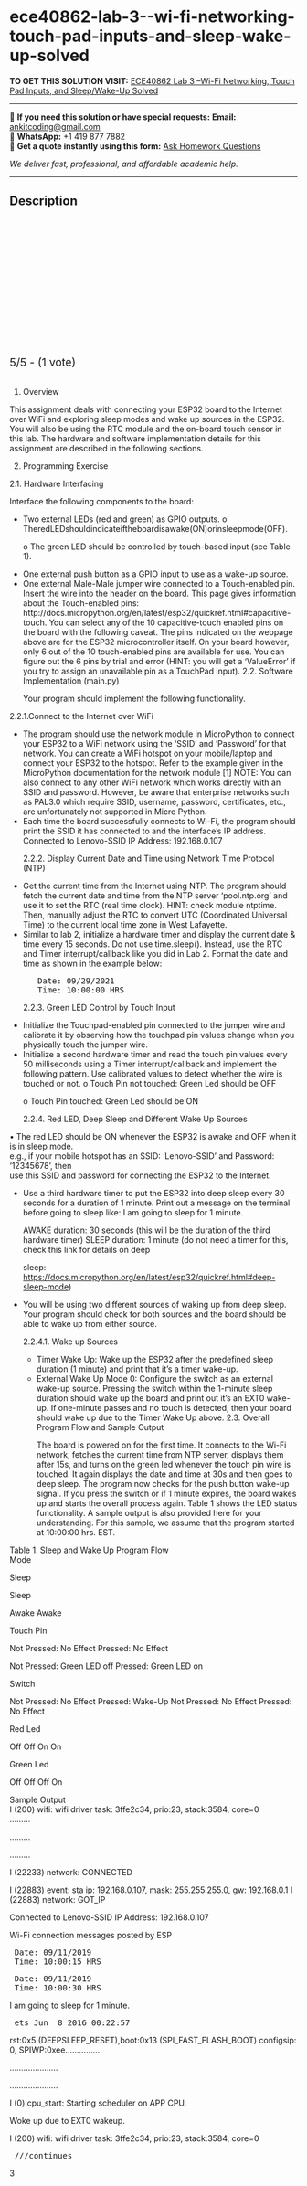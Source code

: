 # ece40862-lab-3--wi-fi-networking-touch-pad-inputs-and-sleep-wake-up-solved
**TO GET THIS SOLUTION VISIT:** [ECE40862 Lab 3 –Wi-Fi Networking, Touch Pad Inputs, and Sleep/Wake-Up Solved](https://www.ankitcodinghub.com/product/ece40862-lab-3-wi-fi-networking-touch-pad-inputs-and-sleep-wake-up-solved/)


---

📩 **If you need this solution or have special requests:** **Email:** ankitcoding@gmail.com  
📱 **WhatsApp:** +1 419 877 7882  
📄 **Get a quote instantly using this form:** [Ask Homework Questions](https://www.ankitcodinghub.com/services/ask-homework-questions/)

*We deliver fast, professional, and affordable academic help.*

---

<h2>Description</h2>



<div class="kk-star-ratings kksr-auto kksr-align-center kksr-valign-top" data-payload="{&quot;align&quot;:&quot;center&quot;,&quot;id&quot;:&quot;94434&quot;,&quot;slug&quot;:&quot;default&quot;,&quot;valign&quot;:&quot;top&quot;,&quot;ignore&quot;:&quot;&quot;,&quot;reference&quot;:&quot;auto&quot;,&quot;class&quot;:&quot;&quot;,&quot;count&quot;:&quot;1&quot;,&quot;legendonly&quot;:&quot;&quot;,&quot;readonly&quot;:&quot;&quot;,&quot;score&quot;:&quot;5&quot;,&quot;starsonly&quot;:&quot;&quot;,&quot;best&quot;:&quot;5&quot;,&quot;gap&quot;:&quot;4&quot;,&quot;greet&quot;:&quot;Rate this product&quot;,&quot;legend&quot;:&quot;5\/5 - (1 vote)&quot;,&quot;size&quot;:&quot;24&quot;,&quot;title&quot;:&quot;ECE40862 Lab 3 –Wi-Fi Networking, Touch Pad Inputs, and Sleep\/Wake-Up Solved&quot;,&quot;width&quot;:&quot;138&quot;,&quot;_legend&quot;:&quot;{score}\/{best} - ({count} {votes})&quot;,&quot;font_factor&quot;:&quot;1.25&quot;}">

<div class="kksr-stars">

<div class="kksr-stars-inactive">
            <div class="kksr-star" data-star="1" style="padding-right: 4px">


<div class="kksr-icon" style="width: 24px; height: 24px;"></div>
        </div>
            <div class="kksr-star" data-star="2" style="padding-right: 4px">


<div class="kksr-icon" style="width: 24px; height: 24px;"></div>
        </div>
            <div class="kksr-star" data-star="3" style="padding-right: 4px">


<div class="kksr-icon" style="width: 24px; height: 24px;"></div>
        </div>
            <div class="kksr-star" data-star="4" style="padding-right: 4px">


<div class="kksr-icon" style="width: 24px; height: 24px;"></div>
        </div>
            <div class="kksr-star" data-star="5" style="padding-right: 4px">


<div class="kksr-icon" style="width: 24px; height: 24px;"></div>
        </div>
    </div>

<div class="kksr-stars-active" style="width: 138px;">
            <div class="kksr-star" style="padding-right: 4px">


<div class="kksr-icon" style="width: 24px; height: 24px;"></div>
        </div>
            <div class="kksr-star" style="padding-right: 4px">


<div class="kksr-icon" style="width: 24px; height: 24px;"></div>
        </div>
            <div class="kksr-star" style="padding-right: 4px">


<div class="kksr-icon" style="width: 24px; height: 24px;"></div>
        </div>
            <div class="kksr-star" style="padding-right: 4px">


<div class="kksr-icon" style="width: 24px; height: 24px;"></div>
        </div>
            <div class="kksr-star" style="padding-right: 4px">


<div class="kksr-icon" style="width: 24px; height: 24px;"></div>
        </div>
    </div>
</div>


<div class="kksr-legend" style="font-size: 19.2px;">
            5/5 - (1 vote)    </div>
    </div>
<div class="page" title="Page 1">
<div class="layoutArea">
<div class="column"></div>
</div>
<div class="layoutArea">
<div class="column">
&nbsp;

1. Overview

This assignment deals with connecting your ESP32 board to the Internet over WiFi and exploring sleep modes and wake up sources in the ESP32. You will also be using the RTC module and the on-board touch sensor in this lab. The hardware and software implementation details for this assignment are described in the following sections.

2. Programming Exercise

2.1. Hardware Interfacing

Interface the following components to the board:

<ul>
<li>Two external LEDs (red and green) as GPIO outputs.
o TheredLEDshouldindicateiftheboardisawake(ON)orinsleepmode(OFF).

o The green LED should be controlled by touch-based input (see Table 1).
</li>
<li>One external push button as a GPIO input to use as a wake-up source.</li>
<li>One external Male-Male jumper wire connected to a Touch-enabled pin. Insert the wire into the header on the board. This page gives information about the Touch-enabled pins: http://docs.micropython.org/en/latest/esp32/quickref.html#capacitive-touch. You can select any of the 10 capacitive-touch enabled pins on the board with the following caveat. The pins indicated on the webpage above are for the ESP32 microcontroller itself. On your board however, only 6 out of the 10 touch-enabled pins are available for use. You can figure out the 6 pins by trial and error (HINT: you will get a ‘ValueError’ if you try to assign an unavailable pin as a TouchPad input).
2.2. Software Implementation (main.py)

Your program should implement the following functionality.
</li>
</ul>
</div>
</div>
</div>
<div class="page" title="Page 2">
<div class="layoutArea">
<div class="column">
2.2.1.Connect to the Internet over WiFi

<ul>
<li>The program should use the network module in MicroPython to connect your ESP32 to a WiFi network using the ‘SSID’ and ‘Password’ for that network. You can create a WiFi hotspot on your mobile/laptop and connect your ESP32 to the hotspot. Refer to the example given in the MicroPython documentation for the network module [1]
NOTE: You can also connect to any other WiFi network which works directly with an SSID and password. However, be aware that enterprise networks such as PAL3.0 which require SSID, username, password, certificates, etc., are unfortunately not supported in Micro Python.
</li>
<li>Each time the board successfully connects to Wi-Fi, the program should print the SSID it has connected to and the interface’s IP address.
Connected to Lenovo-SSID IP Address: 192.168.0.107

2.2.2. Display Current Date and Time using Network Time Protocol (NTP)
</li>
</ul>
<ul>
<li>Get the current time from the Internet using NTP. The program should fetch the current date and time from the NTP server ‘pool.ntp.org’ and use it to set the RTC (real time clock). HINT: check module ntptime. Then, manually adjust the RTC to convert UTC (Coordinated Universal Time) to the current local time zone in West Lafayette.</li>
<li>Similar to lab 2, initialize a hardware timer and display the current date &amp; time every 15 seconds. Do not use time.sleep(). Instead, use the RTC and Timer interrupt/callback like you did in Lab 2. Format the date and time as shown in the example below:
<pre>   Date: 09/29/2021
   Time: 10:00:00 HRS
</pre>
2.2.3. Green LED Control by Touch Input
</li>
</ul>
<ul>
<li>Initialize the Touchpad-enabled pin connected to the jumper wire and calibrate it by observing how the touchpad pin values change when you physically touch the jumper wire.</li>
<li>Initialize a second hardware timer and read the touch pin values every 50 milliseconds using a Timer interrupt/callback and implement the following pattern. Use calibrated values to detect whether the wire is touched or not.
o Touch Pin not touched: Green Led should be OFF

o Touch Pin touched: Green Led should be ON

2.2.4. Red LED, Deep Sleep and Different Wake Up Sources
</li>
</ul>
• The red LED should be ON whenever the ESP32 is awake and OFF when it is in sleep mode.

</div>
</div>
<div class="layoutArea">
<div class="column">
e.g., if your mobile hotspot has an SSID: ‘Lenovo-SSID’ and Password: ‘12345678’, then

</div>
</div>
<div class="layoutArea">
<div class="column">
use this SSID and password for connecting the ESP32 to the Internet.

</div>
</div>
</div>
<div class="page" title="Page 3">
<div class="layoutArea">
<div class="column">
<ul>
<li>Use a third hardware timer to put the ESP32 into deep sleep every 30 seconds for a duration of 1 minute. Print out a message on the terminal before going to sleep like:
I am going to sleep for 1 minute.

AWAKE duration: 30 seconds (this will be the duration of the third hardware timer) SLEEP duration: 1 minute (do not need a timer for this, check this link for details on deep

sleep: https://docs.micropython.org/en/latest/esp32/quickref.html#deep-sleep-mode)
</li>
<li>You will be using two different sources of waking up from deep sleep. Your program
should check for both sources and the board should be able to wake up from either source.

2.2.4.1. Wake up Sources

<ul>
<li>Timer Wake Up: Wake up the ESP32 after the predefined sleep duration (1 minute) and print that it’s a timer wake-up.</li>
<li>External Wake Up Mode 0: Configure the switch as an external wake-up source. Pressing the switch within the 1-minute sleep duration should wake up the board and print out it’s an EXT0 wake-up. If one-minute passes and no touch is detected, then your board should wake up due to the Timer Wake Up above.
2.3. Overall Program Flow and Sample Output

The board is powered on for the first time. It connects to the Wi-Fi network, fetches the current time from NTP server, displays them after 15s, and turns on the green led whenever the touch pin wire is touched. It again displays the date and time at 30s and then goes to deep sleep. The program now checks for the push button wake-up signal. If you press the switch or if 1 minute expires, the board wakes up and starts the overall process again. Table 1 shows the LED status functionality. A sample output is also provided here for your understanding. For this sample, we assume that the program started at 10:00:00 hrs. EST.
</li>
</ul>
</li>
</ul>
</div>
</div>
<div class="layoutArea">
<div class="column">
Table 1. Sleep and Wake Up Program Flow

</div>
</div>
<div class="layoutArea">
<div class="column">
Mode

Sleep

Sleep

Awake Awake

</div>
<div class="column">
Touch Pin

Not Pressed: No Effect Pressed: No Effect

Not Pressed: Green LED off Pressed: Green LED on

</div>
<div class="column">
Switch

Not Pressed: No Effect Pressed: Wake-Up Not Pressed: No Effect Pressed: No Effect

</div>
<div class="column">
Red Led

Off Off On On

</div>
<div class="column">
Green Led

Off Off Off On

</div>
</div>
<div class="layoutArea">
<div class="column">
Sample Output

</div>
</div>
<div class="layoutArea">
<div class="column">
I (200) wifi: wifi driver task: 3ffe2c34, prio:23, stack:3584, core=0

</div>
</div>
<div class="layoutArea">
<div class="column">
………

………

………

I (22233) network: CONNECTED

I (22883) event: sta ip: 192.168.0.107, mask: 255.255.255.0, gw: 192.168.0.1 I (22883) network: GOT_IP

Connected to Lenovo-SSID IP Address: 192.168.0.107

</div>
</div>
<div class="layoutArea">
<div class="column">
Wi-Fi connection messages posted by ESP

</div>
</div>
</div>
<div class="page" title="Page 4">
<div class="layoutArea">
<div class="column">
<pre> Date: 09/11/2019
 Time: 10:00:15 HRS
</pre>
<pre> Date: 09/11/2019
 Time: 10:00:30 HRS
</pre>
I am going to sleep for 1 minute.

<pre> ets Jun  8 2016 00:22:57
</pre>
rst:0x5 (DEEPSLEEP_RESET),boot:0x13 (SPI_FAST_FLASH_BOOT) configsip: 0, SPIWP:0xee……………

…………………

…………………

I (0) cpu_start: Starting scheduler on APP CPU.

Woke up due to EXT0 wakeup.

I (200) wifi: wifi driver task: 3ffe2c34, prio:23, stack:3584, core=0

<pre> ///continues
</pre>
3

</div>
</div>
</div>
